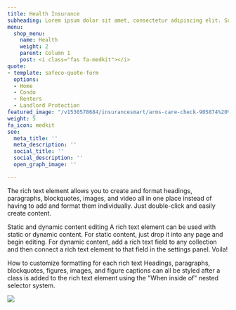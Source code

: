 ```yaml
---
title: Health Insurance
subheading: Lorem ipsum dolor sit amet, consectetur adipiscing elit. Suspendisse variusenim
menu:
  shop_menu:
    name: Health
    weight: 2
    parent: Column 1
    post: <i class="fas fa-medkit"></i>
quote:
- template: safeco-quote-form
  options:
  - Home
  - Condo
  - Renters
  - Landlord Protection
featured_image: "/v1530578684/insurancesmart/arms-care-check-905874%20%281%29.jpg"
weight: 5
fa_icon: medkit
seo:
  meta_title: ''
  meta_description: ''
  social_title: ''
  social_description: ''
  open_graph_image: ''

---
```

The rich text element allows you to create and format headings, paragraphs, blockquotes, images, and video all in one place instead of having to add and format them individually. Just double-click and easily create content.

Static and dynamic content editing
A rich text element can be used with static or dynamic content. For static content, just drop it into any page and begin editing. For dynamic content, add a rich text field to any collection and then connect a rich text element to that field in the settings panel. Voila!

How to customize formatting for each rich text
Headings, paragraphs, blockquotes, figures, images, and figure captions can all be styled after a class is added to the rich text element using the "When inside of" nested selector system.

![](https://res.cloudinary.com/modii/v1530419491/insurancesmart/texas-alamo.adapt.945.1.jpg)